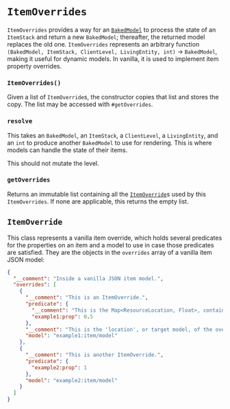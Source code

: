 `ItemOverrides`
==================

`ItemOverrides` provides a way for an [`BakedModel`][baked] to process the state of an `ItemStack` and return a new `BakedModel`; thereafter, the returned model replaces the old one. `ItemOverrides` represents an arbitrary function `(BakedModel, ItemStack, ClientLevel, LivingEntity, int)` → `BakedModel`, making it useful for dynamic models. In vanilla, it is used to implement item property overrides.

### `ItemOverrides()`

Given a list of `ItemOverride`s, the constructor copies that list and stores the copy. The list may be accessed with `#getOverrides`.

### `resolve`

This takes an `BakedModel`, an `ItemStack`, a `ClientLevel`, a `LivingEntity`, and an `int` to produce another `BakedModel` to use for rendering. This is where models can handle the state of their items.

This should not mutate the level.

### `getOverrides`

Returns an immutable list containing all the [`ItemOverride`][override]s used by this `ItemOverrides`. If none are applicable, this returns the empty list.

## `ItemOverride`

This class represents a vanilla item override, which holds several predicates for the properties on an item and a model to use in case those predicates are satisfied. They are the objects in the `overrides` array of a vanilla item JSON model:

```json
{
  "__comment": "Inside a vanilla JSON item model.",
  "overrides": [
    {
      "__comment": "This is an ItemOverride.",
      "predicate": {
        "__comment": "This is the Map<ResourceLocation, Float>, containing the names of properties and their minimum values.",
        "example1:prop": 0.5
      },
      "__comment": "This is the 'location', or target model, of the override, which is used if the predicate above matches.",
      "model": "example1:item/model"
    },
    {
      "__comment": "This is another ItemOverride.",
      "predicate": {
        "example2:prop": 1
      },
      "model": "example2:item/model"
    }
  ]
}
```

[baked]: bakedmodel.md
[override]: #itemoverride

